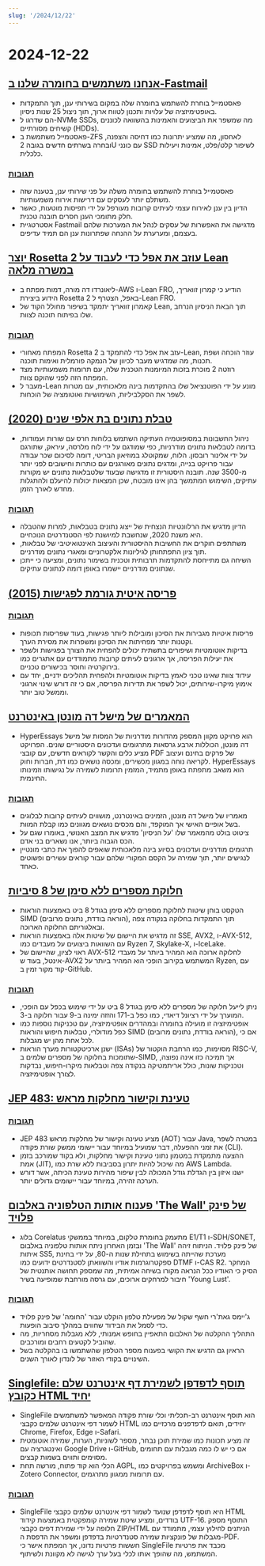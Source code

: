 ```yaml
---
slug: '/2024/12/22'
---
```


# 2024-12-22

## [אנחנו משתמשים בחומרה שלנו ב-Fastmail](https://www.fastmail.com/blog/why-we-use-our-own-hardware/)

- פאסטמייל בוחרת להשתמש בחומרה שלה במקום בשירותי ענן, תוך התמקדות באופטימיזציה של עלויות ותכנון לטווח ארוך, תוך ניצול 25 שנות ניסיון.
- הם שדרגו ל-NVMe SSDs, מה שמשפר את הביצועים והאמינות בהשוואה לכוננים קשיחים מסורתיים (HDDs).
- פאסטמייל משתמשת ב-ZFS לאחסון, מה שמציע יתרונות כמו דחיסה והצפנה, ובחרה בשרתים חדשים בגובה 2U עם כונני SSD לשיפור קלט/פלט, אמינות ויעילות כלכלית.

### [תגובות](https://news.ycombinator.com/item?id=42485124)

- פאסטמייל בוחרת להשתמש בחומרה משלה על פני שירותי ענן, בטענה שזה משתלם יותר לעסקים עם דרישות אירוח משמעותיות.
- הדיון בין ענן לאירוח עצמי לעיתים קרובות מעורפל על ידי תפיסות מוטעות, כאשר חלק מתומכי הענן חסרים תובנה טכנית.
- אסטרטגיית Fastmail מדגישה את האפשרות של עסקים לנהל את המערכות שלהם בעצמם, ומערערת על ההנחה שפתרונות ענן הם תמיד עדיפים.

## [יוצר Rosetta 2 עוזב את אפל כדי לעבוד על Lean במשרה מלאה](https://www.linkedin.com/posts/leonardo-de-moura-26a27b5_leanlang-leanprover-leanfro-activity-7274523099394400256-0F0x)

- ליאונרדו דה מורה, דמות מפתח ב-AWS ו-Lean FRO, הודיע כי קמרון זוואריך, הידוע ביצירת Rosetta 2 באפל, הצטרף ל-Lean FRO.
- קאמרון זוואריך יתמקד בשיפור מחולל הקוד של Lean, תוך הבאת הניסיון הנרחב שלו בפיתוח תוכנה לצוות.

### [תגובות](https://news.ycombinator.com/item?id=42483895)

- המפתח מאחורי Rosetta 2 עזב את אפל כדי להתמקד ב-Lean, עוזר הוכחה ושפת תכנות, מה שמדגיש מעבר לכיוון של הנמקה פורמלית ואימות תוכנה.
- רוזטה 2 מוכרת בזכות המיומנות הטכנית שלה, עם תרומות משמעותיות מצד המפתח הזה לפני שהוקם צוות.
- מעבר ל-Lean מונע על ידי הפוטנציאל שלו בהתקדמות בינה מלאכותית, עם מטרות לשפר את הסקלביליות, השימושיות ואוטומציה של הוכחות.

## [טבלת נתונים בת אלפי שנים (2020)](https://www.datafix.com.au/BASHing/2020-08-12.html)

- ניהול החשבונות במסופוטמיה העתיקה השתמש בלוחות חרס עם שורות ועמודות, בדומה לטבלאות נתונים מודרניות, כפי שמודגם על ידי לוח מלרסה, עיראק, שתורגם על ידי אלינור רובסון. הלוח, שמקוטלג במוזיאון הבריטי, דומה לסיכום שכר עבודה עבור פרויקט בנייה, ומדגים נתונים מאורגנים עם כותרות וחישובים לפני יותר מ-3500 שנה. תובנה היסטורית זו מדגישה שבעוד שלטבלאות נתונים יש מקורות עתיקים, השימוש המתמשך בהן אינו מובטח, שכן המצאות יכולות להיעלם ולהתגלות מחדש לאורך הזמן.

### [תגובות](https://news.ycombinator.com/item?id=42482829)

- הדיון מדגיש את הרלוונטיות הנצחית של ייצוג נתונים בטבלאות, למרות שהטבלה היא משנת 2020, שנחשבת למיושנת לפי הסטנדרטים הנוכחיים.
- משתתפים חוקרים את החשיבות ההיסטורית והעיצוב האינטואיטיבי של טבלאות, תוך ציון התפתחותן לגיליונות אלקטרוניים ומאגרי נתונים מודרניים.
- השיחה גם מתייחסת להתקדמות תרבותית וטכנית בשימור נתונים, ומציעה כי ייתכן שנתונים מודרניים יישמרו באופן דומה לנתונים עתיקים.

## [פריסה איטית גורמת לפגישות (2015)](https://tidyfirst.substack.com/p/slow-deployment-causes-meetings)

### [תגובות](https://news.ycombinator.com/item?id=42484139)

- פריסות איטיות מגבירות את הסיכון ומובילות ליותר פגישות, בעוד שפריסות תכופות וקטנות יותר מפחיתות את הסיכון ומשפרות את מסירת הערך.
- בדיקות אוטומטיות ושיפורים בתשתית יכולים להפחית את הצורך בפגישות ולשפר את יעילות הפריסה, אך ארגונים לעיתים קרובות מתמודדים עם אתגרים כמו בירוקרטיה וחוסר בכישורים טכניים.
- עידוד צוות שאינו טכני לאמץ בדיקות אוטומטיות ולהפחית תהליכים ידניים, יחד עם אימוץ מיקרו-שירותים, יכול לשפר את תדירות הפריסה, אם כי זה דורש שינוי ארגוני וממשל טוב יותר.

## [המאמרים של מישל דה מונטן באינטרנט](https://hyperessays.net/)

- HyperEssays הוא פרויקט מקוון המספק מהדורות מודרניות של המסות של מישל דה מונטן, הכוללות ארבע גרסאות מתרגומים ועדכונים היסטוריים שונים. הפרויקט מציע כלים והקשר לקוראים חדשים, עם קובצי PDF של פרקים בחינם ועיצוב לקריאה נוחה במגוון מכשירים, ומכסה נושאים כמו דת, חברות וחוק. HyperEssays הוא משאב מתפתח באופן מתמיד, המזמין תרומות לשמירה על נגישותו וזמינותו החינמית.

### [תגובות](https://news.ycombinator.com/item?id=42484527)

- מאמריו של מישל דה מונטן, הזמינים באינטרנט, מושווים לעיתים קרובות לבלוגים בשל אופיים האישי אך המוקפד, והם מכסים נושאים מגוונים כמו קבלת המוות.
- ציטוט בולט מהמאמר שלו 'על הניסיון' מדגיש את המצב האנושי, באומרו שגם על הכס הגבוה ביותר, אנו נשארים בני אדם.
- תרגומים מודרניים ועדכונים בסיוע בינה מלאכותית שואפים להפוך את כתבי מונטיין לנגישים יותר, תוך שמירה על הקסם המקורי שלהם עבור קוראים עשירים ופשוטים כאחד.

## [חלוקת מספרים ללא סימן של 8 סיביות](http://0x80.pl/notesen/2024-12-21-uint8-division.html)

- הטקסט בוחן שיטות לחלוקת מספרים ללא סימן בגודל 8 ביט באמצעות הוראות SIMD (הוראה בודדת, נתונים מרובים), תוך התמקדות בחלוקה בנקודה צפה ובאלגוריתם החלוקה הארוכה.
- זה מדגיש את היישום של שיטות אלה באמצעות הוראות SSE, AVX2, ו-AVX-512, עם השוואות ביצועים על מעבדים כמו Ryzen 7, Skylake-X, ו-IceLake.
- ראוי לציון, שהיישום של AVX-512 לחלוקה ארוכה הוא המהיר ביותר על מעבדי אינטל, בעוד ש-AVX2 המשתמש בקירוב הופכי הוא המהיר ביותר על Ryzen, עם קוד מקור זמין ב-GitHub.

### [תגובות](https://news.ycombinator.com/item?id=42481612)

- ניתן לייעל חלוקה של מספרים ללא סימן בגודל 8 ביט על ידי שימוש בכפל עם הופכי, המוערך על ידי רציונל דיאדי, כמו כפל ב-171 והזזה ימינה ב-9 עבור חלוקה ב-3.
- אופטימיזציה זו מועילה בחומרה ובמהדרים אופטימיזציה, עם טכניקות נוספות כמו כפל מודולרי, טבלאות חיפוש והוראות SIMD (הוראה בודדת, נתונים מרובים), אם כי לכל אחת מהן יש מגבלות.
- ישנן ארכיטקטורות מערך הוראות (ISAs) מסוימות, כמו הרחבת הוקטור של RISC-V, שתומכות בחלוקה של מספרים שלמים ב-SIMD, אך תמיכה כזו אינה נפוצה, וטכניקות שונות, כולל אריתמטיקה בנקודה צפה וטבלאות מיקרו-חיפוש, נבדקות לצורך אופטימיזציה.

## [JEP 483: טעינת וקישור מחלקות מראש](https://openjdk.org/jeps/483)

### [תגובות](https://news.ycombinator.com/item?id=42481813)

- JEP 483 מציע טעינה וקישור של מחלקות מראש (AOT) עבור Java, במטרה לשפר את זמני ההפעלה, דבר שמועיל במיוחד עבור יישומי ממשק שורת פקודה (CLI).
- ההצעה מתמקדת במטמון נתוני טעינת וקישור מחלקות, ולא בקוד שמורכב בזמן אמת (JIT), מה שיכול להיות יתרון בסביבות ללא שרת כמו AWS Lambda.
- ישנו איזון בין הגדלת גודל המכולה לבין שיפור מהירות טעינת הכיתה, אשר דורש הערכה זהירה, במיוחד עבור יישומים גדולים יותר.

## [פענוח אותות הטלפוניה באלבום 'The Wall' של פינק פלויד](https://corelatus.com/blog/Decoding_the_telephony_signals_in_Pink_Floyd_s__The_Wall_.html)

- בלוג Corelatus מתעמק בחומרת טלקום, במיוחד בממשקי E1/T1 ו-SDH/SONET, ובזמן האחרון ניתח אותות טלפוניה באלבום 'The Wall' של פינק פלויד. הניתוח זיהה איתות SS5, מערכת שהייתה בשימוש בתחילת שנות ה-80, על ידי בחינת ספקטרוגרמות אודיו והשוואתן לסטנדרטים ידועים כמו DTMF ו-CAS R2. המחקר הסיק כי האודיו ככל הנראה מקורו בשיחה אמיתית, מה שמספק תחושה אותנטית של חיבור למרחקים ארוכים, עם גרסה מורחבת שמופיעה בשיר 'Young Lust'.

### [תגובות](https://news.ycombinator.com/item?id=42485795)

- ג'יימס גאת'רי חשף שקול של מפעילת טלפון הוקלט עבור 'החומה' של פינק פלויד כדי לסמל את הבידוד שחווים במהלך סיבוב הופעות.
- התהליך ההקלטה של האלבום התאפיין בחופש אמנותי, ללא מגבלות מסחריות, מה שהוביל לקטעים רחבים ומורכבים.
- הראיון גם הדגיש את הקושי בפענוח מספר הטלפון שהשתמשו בו בהקלטה בשל השינויים בקודי האזור של לונדון לאורך השנים.

## [Singlefile: תוסף לדפדפן לשמירת דף אינטרנט שלם כקובץ HTML יחיד](https://github.com/gildas-lormeau/SingleFile)

- SingleFile הוא תוסף אינטרנט רב-תכליתי וכלי שורת פקודה המאפשר למשתמשים לשמור דפי אינטרנט שלמים כקבצי HTML יחידים, תואם לדפדפנים מרכזיים כמו Chrome, Firefox, Edge ו-Safari.
- זה מציע תכונות כמו שמירת תוכן נבחר, מספר לשוניות, הערות, שמירה אוטומטית ואינטגרציה עם Google Drive ו-GitHub, אם כי יש לו כמה מגבלות עם תחומים מסוימים ותווים בשמות קבצים.
- הכלי הוא קוד פתוח, מורשה תחת AGPL, ומשמש בפרויקטים כמו ArchiveBox ו-Zotero Connector, עם תרומות ממגוון מתרגמים.

### [תגובות](https://news.ycombinator.com/item?id=42481659)

- SingleFile היא תוסף לדפדפן שנועד לשמור דפי אינטרנט שלמים כקבצי HTML בודדים, ומציע שיטת שמירה קומפקטית באמצעות קידוד UTF-16. התוסף מספק חלופה על ידי שמירת דפים כקבצי ZIP/HTML הניתנים לחילוץ עצמי, מתמודד עם מגבלות של פונקציות שמירה סטנדרטיות בדפדפן ומשפר את הדפסת ה-PDF. חששות פרטיות נדונו, אך המפתח אישר כי SingleFile מכבד את פרטיות המשתמש, מה שהופך אותו לכלי בעל ערך לגישה לא מקוונת ולשיתוף.

<head>
  <meta property="og:title" content="אנחנו משתמשים בחומרה שלנו ב-Fastmail" />
  <meta property="og:type" content="website" />
  <meta property="og:image" content="https://og.cho.sh/api/og/?title=%D7%90%D7%A0%D7%97%D7%A0%D7%95%20%D7%9E%D7%A9%D7%AA%D7%9E%D7%A9%D7%99%D7%9D%20%D7%91%D7%97%D7%95%D7%9E%D7%A8%D7%94%20%D7%A9%D7%9C%D7%A0%D7%95%20%D7%91-Fastmail&subheading=%D7%99%D7%95%D7%9D%20%D7%A8%D7%90%D7%A9%D7%95%D7%9F%2C%2022%20%D7%91%D7%93%D7%A6%D7%9E%D7%91%D7%A8%202024%3A%20%D7%A1%D7%99%D7%9B%D7%95%D7%9D%20%D7%97%D7%93%D7%A9%D7%95%D7%AA%20Hacker" />
</head>

